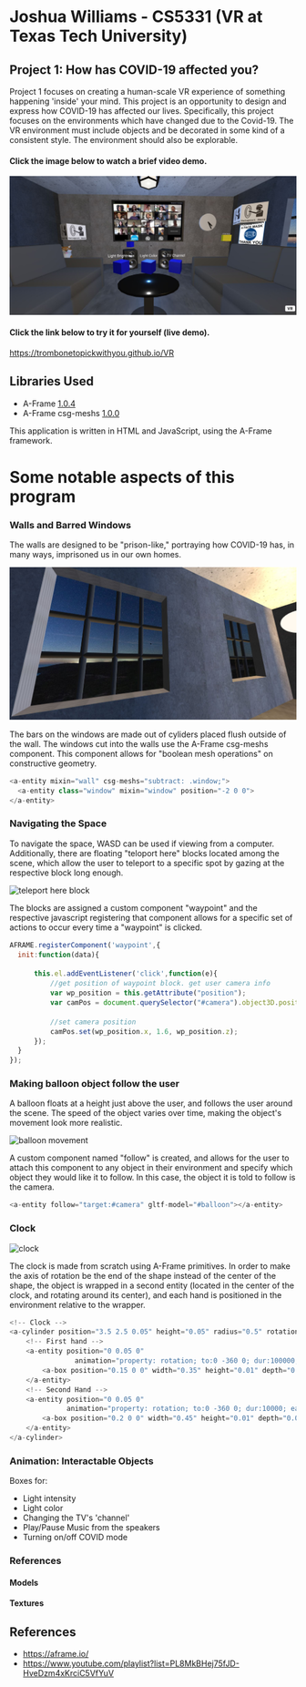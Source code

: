 # Joshua Williams - CS5331 (VR at Texas Tech University)
## Project 1: How has COVID-19 affected you?

Project 1 focuses on creating a human-scale VR experience of something happening 'inside' your mind.
This project is an opportunity to design and express how COVID-19 has affected our lives. 
Specifically, this project focuses on the environments which have changed due to the Covid-19.
The VR environment must include objects and be decorated in some kind of a consistent style. The environment should also be explorable.



#### Click the image below to watch a brief video demo.
[![Link to Demo Video](/images/demo_screenshot.JPG)](https://www.youtube.com/watch?v=uLcRlKjseq8&feature=youtu.be)

#### Click the link below to try it for yourself (live demo).
https://trombonetopickwithyou.github.io/VR




## Libraries Used
- A-Frame [1.0.4](https://aframe.io)
- A-Frame csg-meshs [1.0.0](https://github.com/SebastianBaltes/aframe-csg-meshs)  
  
This application is written in HTML and JavaScript, using the A-Frame framework.  







# Some notable aspects of this program

### Walls and Barred Windows
The walls are designed to be "prison-like," portraying how COVID-19 has, in many ways, imprisoned us in our own homes.  

![barred windows](/images/barred_windows.JPG)  

The bars on the windows are made out of cyliders placed flush outside of the wall. The windows cut into the walls use the A-Frame csg-meshs component. This component allows for "boolean mesh operations" on constructive geometry.

```javascript
<a-entity mixin="wall" csg-meshs="subtract: .window;">
  <a-entity class="window" mixin="window" position="-2 0 0">
</a-entity>
```
  
### Navigating the Space
To navigate the space, WASD can be used if viewing from a computer. Additionally, there are floating "teloport here" blocks located among the scene, which allow the user to teleport to a specific spot by gazing at the respective block long enough.  

![teleport here block](/images/teleport.gif)  

The blocks are assigned a custom component "waypoint" and the respective javascript registering that component allows for a specific set of actions to occur every time a "waypoint" is clicked.
```javascript
AFRAME.registerComponent('waypoint',{
  init:function(data){

      this.el.addEventListener('click',function(e){
          //get position of waypoint block. get user camera info
          var wp_position = this.getAttribute("position");
          var camPos = document.querySelector("#camera").object3D.position;

          //set camera position
          camPos.set(wp_position.x, 1.6, wp_position.z);
      });
  }
});
```

### Making balloon object follow the user
A balloon floats at a height just above the user, and follows the user around the scene. The speed of the object varies over time, making the object's movement look more realistic.  

![balloon movement](/images/balloon.gif)  

A custom component named "follow" is created, and allows for the user to attach this component to any object in their environment and specify which object they would like it to follow. In this case, the object it is told to follow is the camera.  

```javascript
<a-entity follow="target:#camera" gltf-model="#balloon"></a-entity>
```


### Clock
![clock](/images/clock.gif)  

The clock is made from scratch using A-Frame primitives. In order to make the axis of rotation be the end of the shape instead of the center of the shape, the object is wrapped in a second entity (located in the center of the clock, and rotating around its center), and each hand is positioned in the environment relative to the wrapper.  

```javascript
<!-- Clock -->
<a-cylinder position="3.5 2.5 0.05" height="0.05" radius="0.5" rotation="90 0 0" color="white">
    <!-- First hand -->
    <a-entity position="0 0.05 0"
                animation="property: rotation; to:0 -360 0; dur:100000; easing: linear; loop:true">
        <a-box position="0.15 0 0" width="0.35" height="0.01" depth="0.05" color="black"></a-box>
    </a-entity>
    <!-- Second Hand -->
    <a-entity position="0 0.05 0"
              animation="property: rotation; to:0 -360 0; dur:10000; easing: linear; loop:true">
        <a-box position="0.2 0 0" width="0.45" height="0.01" depth="0.05" color="black"></a-box>
    </a-entity>
</a-cylinder>

```

### Animation: Interactable Objects
Boxes for:
- Light intensity
- Light color
- Changing the TV's 'channel'
- Play/Pause Music from the speakers
- Turning on/off COVID mode


### References

#### Models

#### Textures






## References
- https://aframe.io/
- https://www.youtube.com/playlist?list=PL8MkBHej75fJD-HveDzm4xKrciC5VfYuV

